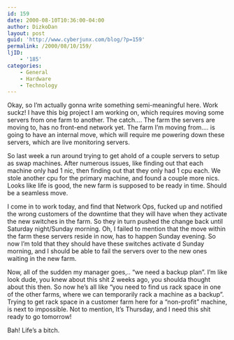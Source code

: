 ```yaml
---
id: 159
date: 2000-08-10T10:36:00-04:00
author: DizkoDan
layout: post
guid: 'http://www.cyberjunx.com/blog/?p=159'
permalink: /2000/08/10/159/
ljID:
    - '185'
categories:
    - General
    - Hardware
    - Technology
---
```


Okay, so I’m actually gonna write something semi-meaningful here. Work suckz! I have this big project I am working on, which requires moving some servers from one farm to another. The catch…. The farm the servers are moving to, has no front-end network yet. The farm I’m moving from…. is going to have an internal move, which will require me powering down these servers, which are live monitoring servers.

So last week a run around trying to get ahold of a couple servers to setup as swap machines. After numerous issues, like finding out that each machine only had 1 nic, then finding out that they only had 1 cpu each. We stole another cpu for the primary machine, and found a couple more nics. Looks like life is good, the new farm is supposed to be ready in time. Should be a seamless move.

I come in to work today, and find that Network Ops, fucked up and notified the wrong customers of the downtime that they will have when they activate the new switches in the farm. So they in turn pushed the change back until Saturday night/Sunday morning. Oh, I failed to mention that the move within the farm these servers reside in now, has to happen Sunday evening. So now I’m told that they should have these switches activate d Sunday morning, and I should be able to fail the servers over to the new ones waiting in the new farm.

Now, all of the sudden my manager goes,.. “we need a backup plan”. I’m like look dude, you knew about this shit 2 weeks ago, you shoulda thought about this then. So now he’s all like “you need to find us rack space in one of the other farms, where we can temporarily rack a machine as a backup”. Trying to get rack space in a customer farm here for a “non-profit” machine, is next to impossible. Not to mention, It’s Thursday, and I need this shit ready to go tomorrow!

Bah! Life’s a bitch.